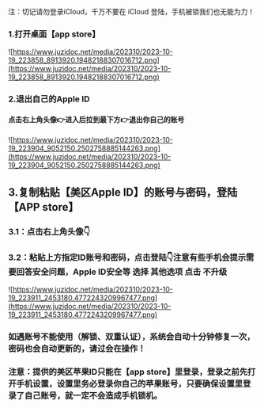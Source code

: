注：切记请勿登录iCloud，千万不要在 iCloud 登陆，手机被锁我们也无能为力！

### 1.打开桌面【app store】

![https://www.juzidoc.net/media/202310/2023-10-19_223858_8913920.19482188307016712.png](https://www.juzidoc.net/media/202310/2023-10-19_223858_8913920.19482188307016712.png)

### 2.退出自己的Apple ID

#### 点击右上角头像👉进入后拉到最下方👉退出你自己的账号

![https://www.juzidoc.net/media/202310/2023-10-19_223904_9052150.2502758885144263.png](https://www.juzidoc.net/media/202310/2023-10-19_223904_9052150.2502758885144263.png)

## 3.复制粘贴【美区Apple ID】的账号与密码，登陆【APP store】

### 3.1：点击右上角头像👇

### 3.2：粘贴上方指定ID账号和密码，点击登陆👇注意有些手机会提示需要回答安全问题，Apple ID安全等 选择 其他选项 点击 不升级

![https://www.juzidoc.net/media/202310/2023-10-19_223911_2453180.4772243209967477.png](https://www.juzidoc.net/media/202310/2023-10-19_223911_2453180.4772243209967477.png)

### 如遇账号不能使用（解锁、双重认证），系统会自动十分钟修复一次，密码也会自动更新的，请过会在操作！

### 注意：提供的美区苹果ID只能在【app store】里登录，登录之前先打开手机设置，设置里务必登录你自己的苹果账号，只要确保设置里登录了自己账号，就一定不会造成手机锁机。


